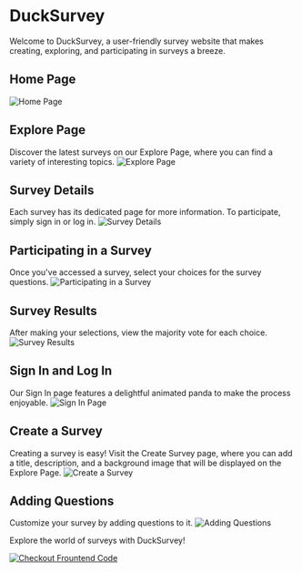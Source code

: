 # DuckSurvey

Welcome to DuckSurvey, a user-friendly survey website that makes creating, exploring, and participating in surveys a breeze. 
## Home Page
![Home Page](https://github.com/SurajRaika/DuckSurveyFrountend/assets/103476230/588c42ef-820f-44a4-b9a5-9f61f1d270f1)

## Explore Page
Discover the latest surveys on our Explore Page, where you can find a variety of interesting topics.
![Explore Page](https://github.com/SurajRaika/DuckSurveyFrountend/assets/103476230/9b1c314a-6d96-4510-96b7-75e4d56681fa)

## Survey Details
Each survey has its dedicated page for more information. To participate, simply sign in or log in.
![Survey Details](https://github.com/SurajRaika/DuckSurveyFrountend/assets/103476230/8776a261-d170-4566-b814-d639fdc355fa)

## Participating in a Survey
Once you've accessed a survey, select your choices for the survey questions.
![Participating in a Survey](https://github.com/SurajRaika/DuckSurveyFrountend/assets/103476230/95dc4be6-7488-4df0-9213-8bc154f2004a)

## Survey Results
After making your selections, view the majority vote for each choice.
![Survey Results](https://github.com/SurajRaika/DuckSurveyFrountend/assets/103476230/9b53b316-c268-4c29-a6df-98e80f01a6e7)

## Sign In and Log In
Our Sign In page features a delightful animated panda to make the process enjoyable.
![Sign In Page](https://github.com/SurajRaika/DuckSurveyFrountend/assets/103476230/3ead6819-0159-4d73-9a92-687de23cb6f0)

## Create a Survey
Creating a survey is easy! Visit the Create Survey page, where you can add a title, description, and a background image that will be displayed on the Explore Page.
![Create a Survey](https://github.com/SurajRaika/DuckSurveyFrountend/assets/103476230/49b228fc-812f-433a-8bdf-0ad1b680d3c1)

## Adding Questions
Customize your survey by adding questions to it.
![Adding Questions](https://github.com/SurajRaika/DuckSurveyFrountend/assets/103476230/985f716a-3169-4d1b-9525-d1154256e801)

Explore the world of surveys with DuckSurvey!


[![Checkout Frountend Code](https://img.shields.io/badge/Checkout%20Backend%20Code-View%20on%20GitHub-brightgreen?style=for-the-badge)](https://github.com/SurajRaika/DuckSurveyFrountend)

